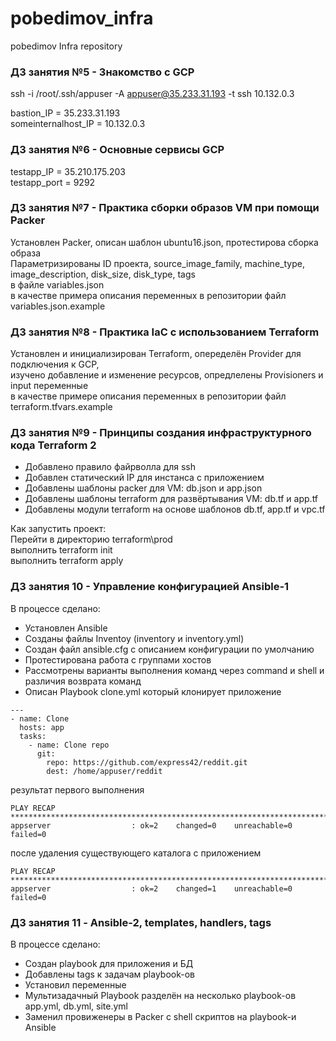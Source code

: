 # pobedimov_infra
pobedimov Infra repository

### ДЗ занятия №5 - Знакомство с GCP
ssh -i /root/.ssh/appuser -A appuser@35.233.31.193 -t ssh 10.132.0.3

bastion_IP = 35.233.31.193  
someinternalhost_IP = 10.132.0.3  
  
### ДЗ занятия №6 - Основные сервисы GCP  
testapp_IP = 35.210.175.203  
testapp_port = 9292  
  
### ДЗ занятия №7 - Практика сборки образов VM при помощи Packer  
Установлен Packer, описан шаблон ubuntu16.json, протестирова сборка образа  
Параметризированы  ID проекта, source_image_family, machine_type, image_description, disk_size, disk_type, tags  
в файле variables.json  
в качестве примера описания переменных в репозитории файл variables.json.example  
  
### ДЗ занятия №8 - Практика IaC с использованием Terraform  
Установлен и инициализирован Terraform, опеределён Provider для подключения к GCP,  
изучено добавление и изменение ресурсов, опредлелены Provisioners и input переменные  
в качестве примере описания переменных в репозитории файл terraform.tfvars.example  
  
### ДЗ занятия №9 - Принципы создания инфраструктурного кода Terraform 2

* Добавлено правило файрволла для ssh  
* Добавлен статический IP для инстанса с приложением  
* Добавлены шаблоны packer для VM: db.json и app.json  
* Добавлены шаблоны terraform для развёртывания VM: db.tf и app.tf  
* Добавлены модули terraform на основе шаблонов db.tf, app.tf и vpc.tf  
  
Как запустить проект:  
Перейти в директорию terraform\prod  
выполнить terraform init  
выполнить terraform apply  
 
### ДЗ занятия 10 - Управление конфигурацией Ansible-1  
  
В процессе сделано:
* Установлен Ansible  
* Созданы файлы Inventoy (inventory и inventory.yml)  
* Создан файл ansible.cfg с описанием конфигурации по умолчанию  
* Протестирована работа с группами хостов  
* Рассмотрены варианты выполнения команд через command и shell и различия возврата команд  
* Описан Playbook clone.yml который клонирует приложение  
````
---
- name: Clone
  hosts: app
  tasks:
    - name: Clone repo
      git:
        repo: https://github.com/express42/reddit.git
        dest: /home/appuser/reddit
````  
  
результат первого выполнения  
````
PLAY RECAP ************************************************************************
appserver                  : ok=2    changed=0    unreachable=0    failed=0  
````
после удаления существующего каталога с приложением
````
PLAY RECAP ************************************************************************
appserver                  : ok=2    changed=1    unreachable=0    failed=0
````  
  
### ДЗ занятия 11 - Ansible-2, templates, handlers, tags

В процессе сделано:  
* Создан playbook для приложения и БД  
* Добавлены tags к задачам playbook-ов  
* Установил переменные  
* Мультизадачный Playbook разделён на несколько playbook-ов app.yml, db.yml, site.yml  
* Заменил провиженеры в Packer c shell скриптов на playbook-и Ansible  
  

